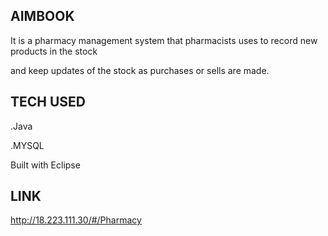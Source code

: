 AIMBOOK
--------
It is a pharmacy management system that pharmacists uses to record new products in the stock 

and keep updates of the stock as purchases or sells are made.

TECH USED
--------
.Java 

.MYSQL

Built with Eclipse

LINK
----
http://18.223.111.30/#/Pharmacy
